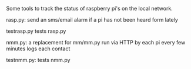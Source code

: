 
Some tools to track the status of raspberry pi's on the local network. 

rasp.py:
send an sms/email alarm if a pi has not been heard form lately

testrasp.py
tests rasp.py

nmm.py:
a replacement for mm/mm.py
run via HTTP by each pi every few minutes
logs each contact

testnmm.py:
tests nmm.py

